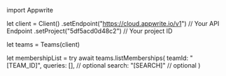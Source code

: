 import Appwrite

let client = Client()
    .setEndpoint("https://cloud.appwrite.io/v1") // Your API Endpoint
    .setProject("5df5acd0d48c2") // Your project ID

let teams = Teams(client)

let membershipList = try await teams.listMemberships(
    teamId: "[TEAM_ID]",
    queries: [], // optional
    search: "[SEARCH]" // optional
)

